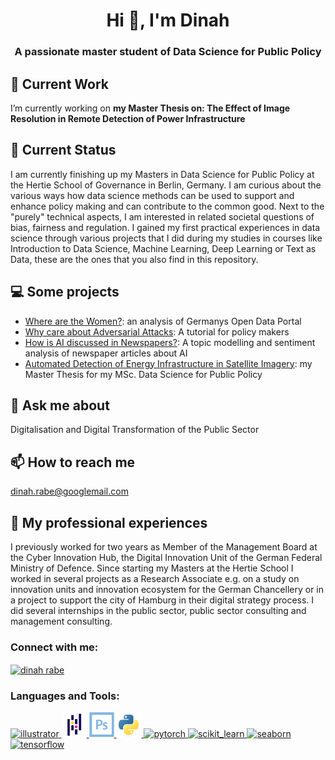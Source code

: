 <h1 align="center">Hi 👋, I'm Dinah</h1>
<h3 align="center">A passionate master student of Data Science for Public Policy</h3>

## 🔭 Current Work
I’m currently working on **my Master Thesis on: The Effect of Image Resolution in Remote Detection of Power Infrastructure**

## 🌱 Current Status 
I am currently finishing up my Masters in Data Science for Public Policy at the Hertie School of Governance in Berlin, Germany. I am curious about the various ways how data science methods can be used to support and enhance policy making and can contribute to the common good. Next to the "purely" technical aspects, I am interested in related societal questions of bias, fairness and regulation. I gained my first practical experiences in data science through various projects that I did during my studies in courses like Introduction to Data Science, Machine Learning, Deep Learning or Text as Data, these are the ones that you also find in this repository.

## 💻 Some projects
- [Where are the Women?](https://github.com/dinahrabe/invisible_women_project): an analysis of Germanys Open Data Portal
- [Why care about Adversarial Attacks](https://github.com/dinahrabe/tutorial_adversarial_attacks): A tutorial for policy makers
- [How is AI discussed in Newspapers?](https://github.com/dinahrabe/ai_perception): A topic modelling and sentiment analysis of newspaper articles about AI
- [Automated Detection of Energy Infrastructure in Satellite Imagery](https://github.com/Hertie-Thesis-Halkenhaeusser-Rabe/Thesis-Code-Base): my Master Thesis for my MSc. Data Science for Public Policy

## 💬 Ask me about 
Digitalisation and Digital Transformation of the Public Sector

## 📫 How to reach me
dinah.rabe@googlemail.com

## 📄 My professional experiences
I previously worked for two years as Member of the Management Board at the Cyber Innovation Hub, the Digital Innovation Unit of the German Federal Ministry of Defence. Since starting my Masters at the Hertie School I worked in several projects as a Research Associate e.g. on a study on innovation units and innovation ecosystem for the German Chancellery or in a project to support the city of Hamburg in their digital strategy process. I did several internships in the public sector, public sector consulting and management consulting.

<h3 align="left">Connect with me:</h3>
<p align="left">
<a href="https://linkedin.com/in/dinah rabe" target="blank"><img align="center" src="https://raw.githubusercontent.com/rahuldkjain/github-profile-readme-generator/master/src/images/icons/Social/linked-in-alt.svg" alt="dinah rabe" height="30" width="40" /></a>
</p>

<h3 align="left">Languages and Tools:</h3>
<p align="left"> <a href="https://www.adobe.com/in/products/illustrator.html" target="_blank" rel="noreferrer"> <img src="https://www.vectorlogo.zone/logos/adobe_illustrator/adobe_illustrator-icon.svg" alt="illustrator" width="40" height="40"/> </a> <a href="https://pandas.pydata.org/" target="_blank" rel="noreferrer"> <img src="https://raw.githubusercontent.com/devicons/devicon/2ae2a900d2f041da66e950e4d48052658d850630/icons/pandas/pandas-original.svg" alt="pandas" width="40" height="40"/> </a> <a href="https://www.photoshop.com/en" target="_blank" rel="noreferrer"> <img src="https://raw.githubusercontent.com/devicons/devicon/master/icons/photoshop/photoshop-line.svg" alt="photoshop" width="40" height="40"/> </a> <a href="https://www.python.org" target="_blank" rel="noreferrer"> <img src="https://raw.githubusercontent.com/devicons/devicon/master/icons/python/python-original.svg" alt="python" width="40" height="40"/> </a> <a href="https://pytorch.org/" target="_blank" rel="noreferrer"> <img src="https://www.vectorlogo.zone/logos/pytorch/pytorch-icon.svg" alt="pytorch" width="40" height="40"/> </a> <a href="https://scikit-learn.org/" target="_blank" rel="noreferrer"> <img src="https://upload.wikimedia.org/wikipedia/commons/0/05/Scikit_learn_logo_small.svg" alt="scikit_learn" width="40" height="40"/> </a> <a href="https://seaborn.pydata.org/" target="_blank" rel="noreferrer"> <img src="https://seaborn.pydata.org/_images/logo-mark-lightbg.svg" alt="seaborn" width="40" height="40"/> </a> <a href="https://www.tensorflow.org" target="_blank" rel="noreferrer"> <img src="https://www.vectorlogo.zone/logos/tensorflow/tensorflow-icon.svg" alt="tensorflow" width="40" height="40"/> </a> </p>

